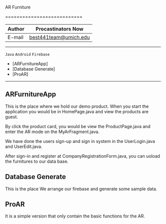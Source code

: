 AR Furniture 

===========================

|Author|Procastinators Now|
|---|---
|E-mail|best441team@umich.edu 
****
`Java` `Android` `Firebase`

* [ARFurnitureApp]
* [Database Generate]
* [ProAR]
****


## ARFurnitureApp

This is the place where we hold our demo product. 
When you start the application you would be in HomePage.java and view the products are guest.

By click the product card, you would be view the ProductPage.java and enter the AR mode on the MyArFragment.java.

We have done the users sign-up and sign in system in the UserLogin.java and UserEdit.java.

After sign-in and register at CompanyRegistrationForm.java, you can uoload the furnitures to our data base.


## Database Generate

This is the place We arrange our firebase and generate some sample data.


## ProAR

It is a simple version that only contain the basic functions for the AR.
